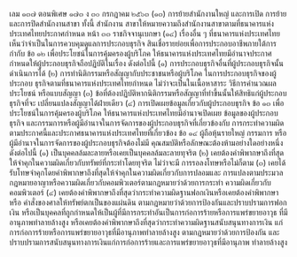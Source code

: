 เลม
๑๓๗ ตอนพิเศษ ๑๗๓ ง
๓๐ กรกฎาคม ๒๕๖๓
(๑๓) การย้ายสํานักงานใหญ่ และการเปิด การย้ายและการปิดสำนักงานสาขา ทั้งนี้ สำนักงาน
สาขาให้หมายความถึงสำนักงานสาขาตามที่ธนาคารแห่งประเทศไทยประกาศกำหนด
หน้า ๓๓
ราชกิจจานุเบกษา
(๑๔) เรื่องอื่น ๆ ที่ธนาคารแห่งประเทศไทยเห็นว่าจําเป็นในการควบคุมดูแลการประกอบธุรกิจ
สินเชื่อรายย่อยเพื่อการประกอบอาชีพภายใต้การกำกับ
ข้อ ๑๒ เพื่อประโยชน์ในการคุ้มครองผู้บริโภค ให้ธนาคารแห่งประเทศไทยมีอำนาจประกาศ
กำหนดให้ผู้ประกอบธุรกิจถือปฏิบัติในเรื่อง ดังต่อไปนี้
(๑) การประกอบธุรกิจอื่นที่ผู้ประกอบธุรกิจนั้นดำเนินการได้
(๒) การทำนิติกรรมหรือสัญญากับประชาชนหรือผู้บริโภค ในการประกอบธุรกิจของผู้ประกอบ
ธุรกิจตามที่ธนาคารแห่งประเทศไทยกำหนด ไม่ว่าจะเป็นในเนื้อหาสาระ วิธีการคำนวณผลประโยชน์
หรือแบบสัญญา
(๓) ข้อที่ต้องปฏิบัติหากนิติกรรมหรือสัญญาที่ทำขึ้นนั้นให้สิทธิแก่ผู้ประกอบธุรกิจที่จะ
เปลี่ยนแปลงสัญญาได้ฝ่ายเดียว
(๔) การเปิดเผยข้อมูลเกี่ยวกับผู้ประกอบธุรกิจ
ข้อ ๑๓ เพื่อประโยชน์ในการคุ้มครองผู้บริโภค ให้ธนาคารแห่งประเทศไทยมีอำนาจเปิดเผย
ข้อมูลของผู้ประกอบธุรกิจ และกรรมการหรือผู้มีอำนาจในการจัดการของผู้ประกอบธุรกิจที่เกี่ยวข้องกับ
การกระทําความผิดตามประกาศนี้และประกาศธนาคารแห่งประเทศไทยที่เกี่ยวข้อง
ข้อ ๑๔ ผู้ถือหุ้นรายใหญ่ กรรมการ หรือผู้มีอำนาจในการจัดการของผู้ประกอบธุรกิจต้องไม่มี
คุณสมบัติหรือลักษณะต้องห้ามอย่างใดอย่างหนึ่ง ดังต่อไปนี้
(๑) เป็นบุคคลล้มละลายหรือเคยเป็นบุคคลล้มละลายทุจริต
(๒)
เคยต้องคำพิพากษาถึงที่สุดให้จำคุกในความผิดเกี่ยวกับทรัพย์ที่กระทำโดยทุจริต ไม่ว่าจะมี
การรอลงโทษหรือไม่ก็ตาม
(๓) เคยได้รับโทษจำคุกโดยคำพิพากษาถึงที่สุดให้จำคุกในความผิดเกี่ยวกับการปลอมและ
การแปลงตามประมวลกฎหมายอาญาหรือความผิดเกี่ยวกับคอมพิวเตอร์ตามกฎหมายว่าด้วยการกระทำ
ความผิดเกี่ยวกับคอมพิวเตอร์
(๔) เคยต้องคำพิพากษาถึงที่สุดว่ากระทำความผิดฐานฟอกเงินหรือเคยต้องคำพิพากษาหรือ
คำสั่งของศาลให้ทรัพย์ตกเป็นของแผ่นดิน ตามกฎหมายว่าด้วยการป้องกันและปราบปรามการฟอกเงิน
หรือเป็นบุคคลที่ถูกกำหนดให้เป็นผู้ที่มีการกระทำอันเป็นการก่อการร้ายหรือการแพร่ขยายอาวุธ
ที่มีอานุภาพทำลายล้างสูง หรือเคยต้องคำพิพากษาถึงที่สุดว่ากระทำความผิดฐานสนับสนุนทางการเงิน
แก่การก่อการร้ายหรือการแพร่ขยายอาวุธที่มีอานุภาพทำลายล้างสูง ตามกฎหมายว่าด้วยการป้องกัน
และปราบปรามการสนับสนุนทางการเงินแก่การก่อการร้ายและการแพร่ขยายอาวุธที่มีอานุภาพ
ทําลายล้างสูง
